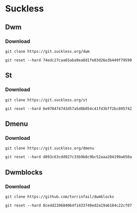 # Suckless

## Dwm

### Download

```
git clone https://git.suckless.org/dwm
```

```
git reset --hard 74edc27caa65aba9ea8d1fe03d26e3b449f79590
```

## St 

### Download

```
git clone https://git.suckless.org/st
```

```
git reset --hard 6e970474743d57a5d8b054c41fd3bff2bc895742
```

## Dmenu 

### Download

```
git clone https://git.suckless.org/dmenu
```

```
git reset --hard d893c63cdd927c33b9b8c9bc52aaa284199a650a
```

## Dwmblocks

### Download

```
git clone https://github.com/torrinfail/dwmblocks
```

```
git reset --hard 8cedd220684064f1433749ed2a19a6184c22cf07
```

